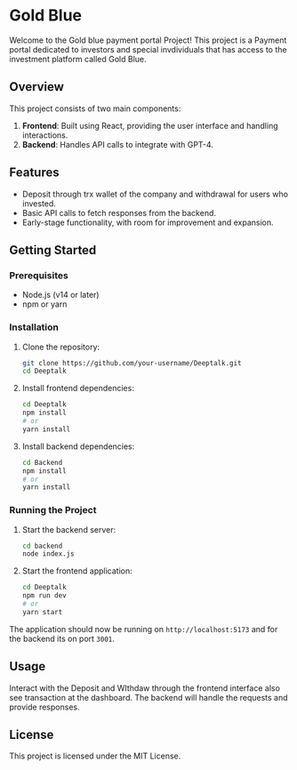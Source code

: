# Gold Blue

Welcome to the Gold blue payment portal Project! This project is a Payment portal dedicated to investors and special invdividuals that has access to the investment platform called Gold Blue.

## Overview

This project consists of two main components:

1. **Frontend**: Built using React, providing the user interface and handling interactions.
2. **Backend**: Handles API calls to integrate with GPT-4.

## Features

- Deposit through trx wallet of the company and withdrawal for users who invested.
- Basic API calls to fetch responses from the backend.
- Early-stage functionality, with room for improvement and expansion.

## Getting Started

### Prerequisites

- Node.js (v14 or later)
- npm or yarn

### Installation

1. Clone the repository:
    ```bash
    git clone https://github.com/your-username/Deeptalk.git
    cd Deeptalk
    ```

2. Install frontend dependencies:
    ```bash
    cd Deeptalk
    npm install
    # or
    yarn install
    ```

3. Install backend dependencies:
    ```bash
    cd Backend
    npm install
    # or
    yarn install
    ```

### Running the Project

1. Start the backend server:
    ```bash
    cd backend
    node index.js
    ```

2. Start the frontend application:
    ```bash
    cd Deeptalk
    npm run dev
    # or
    yarn start
    ```

The application should now be running on `http://localhost:5173` and for the backend its on port `3001`.

## Usage

Interact with the Deposit and WIthdaw through the frontend interface also see transaction at the dashboard. The backend will handle the requests and provide responses.


## License

This project is licensed under the MIT License.


